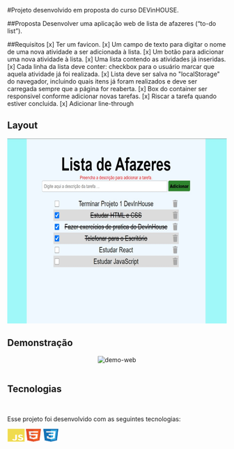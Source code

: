 #Projeto desenvolvido em proposta do curso DEVinHOUSE.

##Proposta
Desenvolver uma aplicação web de lista de afazeres (“to-do list”).

##Requisitos
[x] Ter um favicon.
[x] Um campo de texto para digitar o nome de uma nova atividade a ser adicionada à lista.
[x] Um botão para adicionar uma nova atividade à lista.
[x] Uma lista contendo as atividades já inseridas.
[x] Cada linha da lista deve conter: checkbox para o usuário marcar que aquela atividade já foi realizada.
[x] Lista deve ser salva no "localStorage" do navegador, incluindo quais itens já foram realizados e deve ser carregada sempre que a página for reaberta.
[x] Box do container ser responsivel conforme adicionar novas tarefas.
[x] Riscar a tarefa quando estiver concluida.
[x] Adicionar line-through

## Layout

<div>
  <img src="./github/lista.jpeg " alt="layout-web" height="425">
</div>

## Demonstração

<div align="center" >
  <img src="./github/Listas.gif" alt="demo-web" height="425">
</div>

<br>

## Tecnologias

<div style="display: inline_block"><br>

Esse projeto foi desenvolvido com as seguintes tecnologias:

<img align="left" alt="Janine-Js" height="30" width="40" src="https://raw.githubusercontent.com/devicons/devicon/master/icons/javascript/javascript-plain.svg">

  <img align="left" alt="Janine-HTML" height="30" width="40" src="https://raw.githubusercontent.com/devicons/devicon/master/icons/html5/html5-original.svg">

  <img align="left" alt="Janine-CSS" height="30" width="40" src="https://raw.githubusercontent.com/devicons/devicon/master/icons/css3/css3-original.svg">

</div>